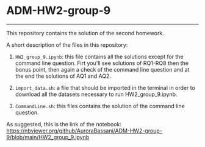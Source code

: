 # ADM-HW2-group-9
***
This repository contains the solution of the second homework.

A short description of the files in this repository:

1. `HW2_group_9.ipynb`: this file contains all the solutions except for the command line question. Firt you'll see solutions of RQ1-RQ8 then the bonus point, then again a check of the command line question and at the end the solutions of AQ1 and AQ2.

2. `import_data.sh`: a file that should be imported in the terminal in order to download all the datasets necessary to run HW2_group_9.ipynb.

3. `CommandLine.sh`: this files contains the solution of the command line question.

As suggested, this is the link of the notebook: https://nbviewer.org/github/AuroraBassani/ADM-HW2-group-9/blob/main/HW2_group_9.ipynb

